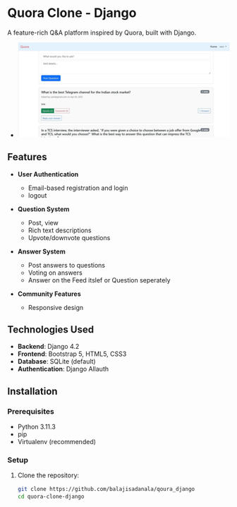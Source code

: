 # Quora Clone - Django

A feature-rich Q&A platform inspired by Quora, built with Django.

- <img src="screenshots/quora.jpg" alt="home_page" width="1000px" />

## Features

- **User Authentication**
  - Email-based registration and login
  - logout

- **Question System**
  - Post, view
  - Rich text descriptions
  - Upvote/downvote questions

- **Answer System**
  - Post answers to questions
  - Voting on answers
  - Answer on the Feed itslef or Question seperately

- **Community Features**
  - Responsive design

## Technologies Used

- **Backend**: Django 4.2
- **Frontend**: Bootstrap 5, HTML5, CSS3
- **Database**: SQLite (default)
- **Authentication**: Django Allauth

## Installation

### Prerequisites
- Python 3.11.3
- pip
- Virtualenv (recommended)

### Setup

1. Clone the repository:
   ```bash
   git clone https://github.com/balajisadanala/qoura_django
   cd quora-clone-django
